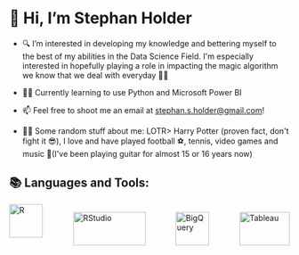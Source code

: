 # 👋 Hi, I’m Stephan Holder

- 🔍 I’m interested in developing my knowledge and bettering myself to the best of my abilities in the Data Science Field. I'm especially interested in hopefully playing a role in impacting the magic algorithm we know that we deal with everyday 🧙‍♂️

- 👨‍🎓 Currently learning to use Python and Microsoft Power BI

- 📫 Feel free to shoot me an email at stephan.s.holder@gmail.com!

- 🤷‍♂️ Some random stuff about me: LOTR> Harry Potter (proven fact, don't fight it 😎), I love and have played football ⚽, tennis, video games and music 🎸(I've been playing guitar for almost 15 or 16 years now)

## 📚 Languages and Tools:
<div style="display:flex;justify-content:space-between;">
<a href="https://www.r-project.org/" target="_blank"> <img src="https://www.r-project.org/Rlogo.png" alt="R" width="60" height="60" style="margin-right:10px;"/> </a>

<a href="https://posit.co/download/rstudio-desktop/" target="_blank"> <img src= "https://upload.wikimedia.org/wikipedia/commons/thumb/d/d0/RStudio_logo_flat.svg/120px-RStudio_logo_flat.svg.png" alt="RStudio" width="130" height="60" style="margin-right:10px;"/> </a>

<a href="https://cloud.google.com/bigquery" target="_blank"> <img src= "https://cdn.worldvectorlogo.com/logos/google-bigquery-logo-1.svg" alt="BigQuery" width="60" height="60" style="margin-right:10px;"/> </a>

<a href="https://www.tableau.com/" target="_blank"> <img src="https://www.celge.fr/wp-content/uploads/2022/08/LOGO-TABLEAU-Benchmark-300x172.png" alt="Tableau" width="90" height="60"/> </a>
</div>

<!---
TheSSHolder/TheSSHolder is a ✨ special ✨ repository because its `README.md` (this file) appears on your GitHub profile.
You can click the Preview link to take a look at your changes.
--->
